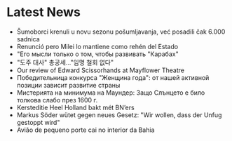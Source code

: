 # Latest News
-  Šumoborci krenuli u novu sezonu pošumljavanja, već posadili čak 6.000 sadnica
-  Renunció pero Milei lo mantiene como rehén del Estado
-  "Его мысли только о том, чтобы развивать "Карабах"
-  "도주 대사" 총공세…"임명 철회 없다"
-  Our review of Edward Scissorhands at Mayflower Theatre
-  Победительница конкурса "Женщина года": от нашей активной позиции зависит развитие страны
-  Мистерията на минимума на Маундер: Защо Слънцето е било толкова слабо през 1600 г.
-  Kersteditie Heel Holland bakt mét BN’ers
-  Markus Söder wütet gegen neues Gesetz: "Wir wollen, dass der Unfug gestoppt wird"
-  Avião de pequeno porte cai no interior da Bahia
